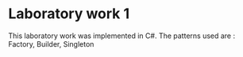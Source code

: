 # Laboratory work 1
This laboratory work was implemented in C#.
The patterns used are : Factory, Builder, Singleton


